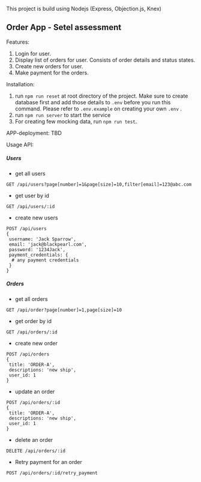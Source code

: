 This project is build using Nodejs (Express, Objection.js, Knex)

## Order App - Setel assessment

Features:
1. Login for user.
2. Display list of orders for user. Consists of order details and status states.
2. Create new orders for user.
3. Make payment for the orders. 

Installation:
1. run `npm run reset` at root directory of the project. Make sure to create database first and add those details to `.env` before you run this command. Please refer to `.env.example` on creating your own `.env` .
2. run `npm run server` to start the service
3. For creating few mocking data, run `npm run test`.

APP-deployment:
TBD

Usage API:
##### Users
- get all users 
```
GET /api/users?page[number]=1&page[size]=10,filter[email]=123@abc.com
``` 
- get user by id
```
GET /api/users/:id
```
- create new users
```
POST /api/users
{
 username: 'Jack Sparrow',
 email: 'jack@blackpearl.com',
 password: '1234Jack',
 payment_credentials: { 
  # any payment credentials
 }
}
``` 

##### Orders

- get all orders
```
GET /api/order?page[number]=1,page[size]=10
```
- get order by id

```
GET /api/orders/:id
```
- create new order

```
POST /api/orders
{
 title: 'ORDER-A',
 descriptions: 'new ship',
 user_id: 1
}
```
- update an order

```
POST /api/orders/:id
{
 title: 'ORDER-A',
 descriptions: 'new ship',
 user_id: 1
}
```
- delete an order

```
DELETE /api/orders/:id
```
- Retry payment for an order

``` 
POST /api/orders/:id/retry_payment
```
